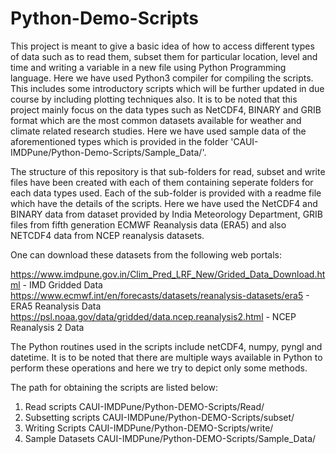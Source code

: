 # Python-Demo-Scripts

This project is meant to give a basic idea of how to access different types of data such as to read them, subset them
for particular location, level and time and writing a variable in a new file using Python Programming language.
Here we have used Python3 compiler for compiling the scripts. This includes some introductory scripts which will 
be further updated in due course by including plotting techniques also. It is to be noted that this project mainly
focus on the data types such as NetCDF4, BINARY and GRIB format which are the most common datasets available for 
weather and climate related research studies. Here we have used sample data of the aforementioned types which is 
provided in the folder 'CAUI-IMDPune/Python-Demo-Scripts/Sample_Data/'.

The structure of this repository is that sub-folders for read, subset and write files have been created with each 
of them containing seperate folders for each data types used. Each of the sub-folder is provided with a readme file
which have the details of the scripts. Here we have used the NetCDF4 and BINARY data from dataset provided by 
India Meteorology Department, GRIB files from fifth generation ECMWF Reanalysis data (ERA5) and also NETCDF4 data
from NCEP reanalysis datasets. 

One can download these datasets from the following web portals:

https://www.imdpune.gov.in/Clim_Pred_LRF_New/Grided_Data_Download.html		- IMD Gridded Data
https://www.ecmwf.int/en/forecasts/datasets/reanalysis-datasets/era5		  - ERA5 Reanalysis Data
https://psl.noaa.gov/data/gridded/data.ncep.reanalysis2.html			        - NCEP Reanalysis 2 Data

The Python routines used in the scripts include netCDF4, numpy, pyngl and datetime. It is to be noted that there are 
multiple ways available in Python to perform these operations and here we try to depict only some methods.

The path for obtaining the scripts are listed below:

1. Read scripts
	CAUI-IMDPune/Python-DEMO-Scripts/Read/
2. Subsetting scripts
	CAUI-IMDPune/Python-DEMO-Scripts/subset/
3. Writing Scripts 
	CAUI-IMDPune/Python-DEMO-Scripts/write/
4. Sample Datasets
	CAUI-IMDPune/Python-DEMO-Scripts/Sample_Data/

